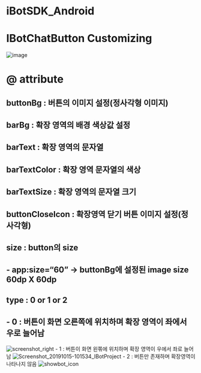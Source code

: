 # iBotSDK_Android

# IBotChatButton Customizing
![image](https://user-images.githubusercontent.com/56538133/66885715-1b51cf00-f010-11e9-94c5-4bf7954b02bd.png)
# @ attribute
## buttonBg : 버튼의 이미지 설정(정사각형 이미지)
## barBg : 확장 영역의 배경 색상값 설정
## barText : 확장 영역의 문자열
## barTextColor : 확장 영역 문자열의 색상
## barTextSize : 확장 영역의 문자열 크기
## buttonCloseIcon : 확장영역 닫기 버튼 이미지 설정(정사각형)
## size : button의 size 
##   - app:size=“60” -> buttonBg에 설정된 image size 60dp X 60dp
## type : 0 or 1 or 2
##   - 0 : 버튼이 화면 오른쪽에 위치하며 확장 영역이 좌에서 우로 늘어남
![screenshot_right](https://user-images.githubusercontent.com/56538133/66888410-5278ae00-f019-11e9-933b-5807e58f5b3c.jpg)
     - 1 : 버튼이 화면 왼쪾에 위치하며 확장 영역이 우에서 좌로 늘어남
![Screenshot_20191015-101534_IBotProject](https://user-images.githubusercontent.com/56538133/66888423-61f7f700-f019-11e9-9fee-9da804d9756f.jpg)
     - 2 : 버튼만 존재하며 확장영역이 나타나지 않음
 ![showbot_icon](https://user-images.githubusercontent.com/56538133/66888429-67554180-f019-11e9-88c0-656ce4273a12.png)
